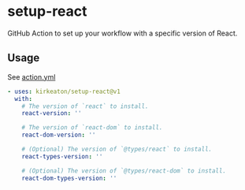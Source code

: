 # setup-react

GitHub Action to set up your workflow with a specific version of React.

## Usage

See [action.yml](action.yml)

```yaml
- uses: kirkeaton/setup-react@v1
  with:
    # The version of `react` to install.
    react-version: ''

    # The version of `react-dom` to install.
    react-dom-version: ''

    # (Optional) The version of `@types/react` to install.
    react-types-version: ''

    # (Optional) The version of `@types/react-dom` to install.
    react-dom-types-version: ''
```
